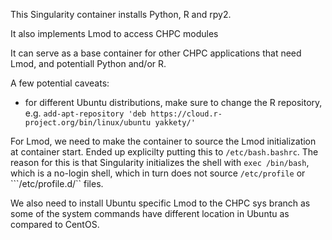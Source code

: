 This Singularity container installs Python, R and rpy2.

It also implements Lmod to access CHPC modules

It can serve as a base container for other CHPC applications that need Lmod, and potentiall Python and/or R.

A few potential caveats:

- for different Ubuntu distributions, make sure to change the R repository, e.g. ```add-apt-repository 'deb https://cloud.r-project.org/bin/linux/ubuntu yakkety/'```

For Lmod, we need to make the container to source the Lmod initialization at container start. Ended up explicilty putting this to ```/etc/bash.bashrc```. The reason for this is that Singularity initializes the shell with ```exec /bin/bash```, which is a no-login shell, which in turn does not source ```/etc/profile``` or ```/etc/profile.d/`` files.

We also need to install Ubuntu specific Lmod to the CHPC sys branch as some of the system commands have different location in Ubuntu as compared to CentOS.


